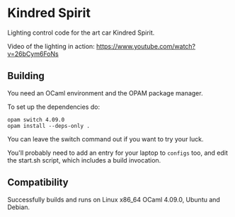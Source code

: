 Kindred Spirit
==============

Lighting control code for the art car Kindred Spirit.

Video of the lighting in action: https://www.youtube.com/watch?v=26bCym6FoNs

Building
---------

You need an OCaml environment and the OPAM package manager.

To set up the dependencies do:

```
opam switch 4.09.0
opam install --deps-only .
```

You can leave the switch command out if you want to try your luck.

You'll probably need to add an entry for your laptop to `configs` too, and edit
the start.sh script, which includes a build invocation.


Compatibility
-------------

Successfully builds and runs on Linux x86_64 OCaml 4.09.0, Ubuntu and Debian.
